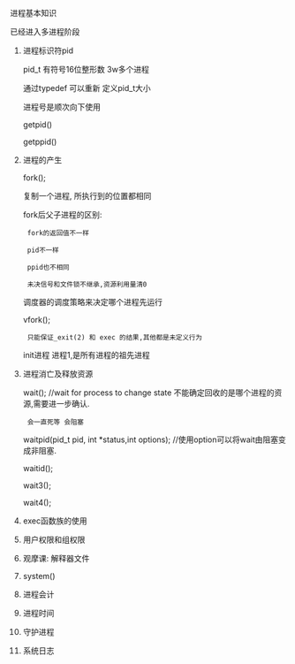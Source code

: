 进程基本知识

已经进入多进程阶段


1. 进程标识符pid

    pid_t 有符号16位整形数  3w多个进程

    通过typedef 可以重新 定义pid_t大小

    进程号是顺次向下使用

    getpid()

    getppid()


2. 进程的产生

    fork();

    复制一个进程, 所执行到的位置都相同

    fork后父子进程的区别:

        fork的返回值不一样

        pid不一样

        ppid也不相同

        未决信号和文件锁不继承,资源利用量清0

    调度器的调度策略来决定哪个进程先运行

    vfork();

        只能保证_exit(2) 和 exec 的结果,其他都是未定义行为

    init进程 进程1,是所有进程的祖先进程



3. 进程消亡及释放资源

    wait(); //wait for process to change state
        不能确定回收的是哪个进程的资源,需要进一步确认.

        会一直死等 会阻塞

    waitpid(pid_t pid, int *status,int options); //使用option可以将wait由阻塞变成非阻塞.

    waitid();

    wait3();

    wait4();

4. exec函数族的使用

5. 用户权限和组权限

6. 观摩课: 解释器文件

7. system()

8. 进程会计

9. 进程时间

10. 守护进程

11. 系统日志